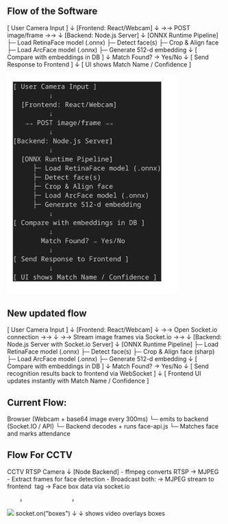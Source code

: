 ## Flow of the Software

[ User Camera Input ]
         ↓
  [Frontend: React/Webcam]
         ↓
   →→ POST image/frame →→
         ↓
[Backend: Node.js Server]
         ↓
  [ONNX Runtime Pipeline]
     ├─ Load RetinaFace model (.onnx)
     ├─ Detect face(s)
     ├─ Crop & Align face
     ├─ Load ArcFace model (.onnx)
     ├─ Generate 512-d embedding
         ↓
[ Compare with embeddings in DB ]
         ↓
       Match Found? → Yes/No
         ↓
[ Send Response to Frontend ]
         ↓
[ UI shows Match Name / Confidence ]


<img src="./src/images/image.png" alt="Flow of the Software" width="400"/>


## New updated flow

[ User Camera Input ]
         ↓
  [Frontend: React/Webcam]
         ↓
  →→ Open Socket.io connection →→
         ↓
  →→ Stream image frames via Socket.io →→
         ↓
[Backend: Node.js Server with Socket.io Server]
         ↓
  [ONNX Runtime Pipeline]
     ├─ Load RetinaFace model (.onnx)
     ├─ Detect face(s)
     ├─ Crop & Align face (sharp)
     ├─ Load ArcFace model (.onnx)
     ├─ Generate 512-d embedding
         ↓
[ Compare with embeddings in DB ]
         ↓
       Match Found? → Yes/No
         ↓
[ Send recognition results back to frontend via WebSocket ]
         ↓
[ Frontend UI updates instantly with Match Name / Confidence ]   


## Current Flow:
Browser (Webcam + base64 image every 300ms)
    └─ emits to backend (Socket.IO / API)
        └─ Backend decodes + runs face-api.js
            └─ Matches face and marks attendance


## Flow For CCTV
CCTV RTSP Camera
        ↓
   [Node Backend]
    - ffmpeg converts RTSP → MJPEG
    - Extract frames for face detection
    - Broadcast both:
        → MJPEG stream to frontend <img> tag
        → Face box data via socket.io

        ↓                ↓
  <img src="/stream">   socket.on("boxes")
        ↓                ↓
     shows video     overlays boxes
